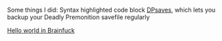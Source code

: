 
Some things I did:
Syntax highlighted code block
[DPsaves](https://github.com/kwdrt/DPsaves), which lets you backup your Deadly Premonition savefile regularly

[Hello world in Brainfuck](https://github.com/kwdrt/HelloWorldBF)
